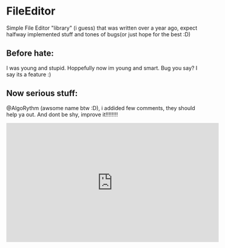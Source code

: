 # FileEditor
Simple File Editor "library" (i guess) that was written over a year ago, expect halfway implemented stuff and tones of bugs(or just hope for the best :D)

## Before hate:
  I was young and stupid. Hoppefully now im young and smart.
  Bug you say? I say its a feature :)
  
  
## Now serious stuff:
   @AlgoRythm  (awsome name btw :D),
   i addided few comments, they should help ya out. And dont be shy, improve it!!!!!!!!
   
   
   
   <iframe width="560" height="315" src="https://www.youtube.com/embed/ZXsQAXx_ao0" frameborder="0" allowfullscreen></iframe>
